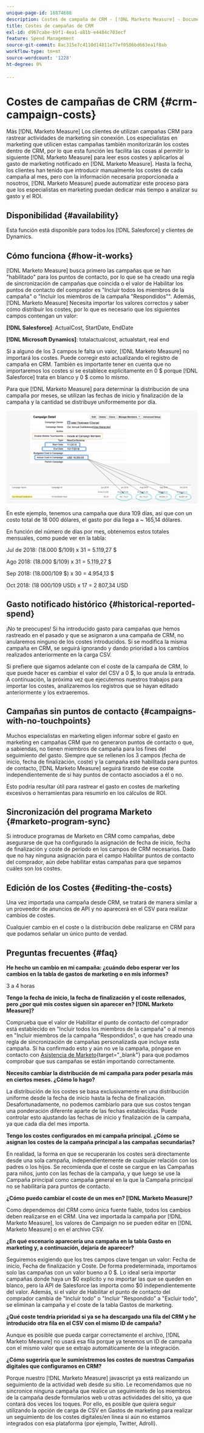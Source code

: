 ```yaml
---
unique-page-id: 18874688
description: Costes de campaña de CRM - [!DNL Marketo Measure] - Documentación del producto
title: Costes de campañas de CRM
exl-id: d967cabe-b9f1-4ea1-a81b-e4484c703ecf
feature: Spend Management
source-git-commit: 8ac315e7c4110d14811e77ef0586bd663ea1f8ab
workflow-type: tm+mt
source-wordcount: '1228'
ht-degree: 0%

---
```


# Costes de campañas de CRM {#crm-campaign-costs}

Más [!DNL Marketo Measure] Los clientes de utilizan campañas CRM para rastrear actividades de marketing sin conexión. Los especialistas en marketing que utilicen estas campañas también monitorizarán los costes dentro de CRM, por lo que esta función les facilita las cosas al permitir lo siguiente [!DNL Marketo Measure] para leer esos costes y aplicarlos al gasto de marketing notificado en [!DNL Marketo Measure]. Hasta la fecha, los clientes han tenido que introducir manualmente los costes de cada campaña al mes, pero con la información necesaria proporcionada a nosotros, [!DNL Marketo Measure] puede automatizar este proceso para que los especialistas en marketing puedan dedicar más tiempo a analizar su gasto y el ROI.

## Disponibilidad {#availability}

Esta función está disponible para todos los [!DNL Salesforce] y clientes de Dynamics.

## Cómo funciona {#how-it-works}

[!DNL Marketo Measure] busca primero las campañas que se han &quot;habilitado&quot; para los puntos de contacto, por lo que se ha creado una regla de sincronización de campañas que coincida o el valor de Habilitar los puntos de contacto del comprador es &quot;Incluir todos los miembros de la campaña&quot; o &quot;Incluir los miembros de la campaña &quot;Respondidos&quot;&quot;. Además, [!DNL Marketo Measure] Necesita importar los valores correctos y saber cómo distribuir los costes, por lo que es necesario que los siguientes campos contengan un valor:

**[!DNL Salesforce]**: ActualCost, StartDate, EndDate

**[!DNL Microsoft Dynamics]**: totalactualcost, actualstart, real end

Si a alguno de los 3 campos le falta un valor, [!DNL Marketo Measure] no importará los costes. Puede corregir esto actualizando el registro de campaña en CRM. También es importante tener en cuenta que no importaremos los costes si se establece explícitamente en 0 $ porque [!DNL Salesforce] trata en blanco y 0 $ como lo mismo.

Para que [!DNL Marketo Measure] para determinar la distribución de una campaña por meses, se utilizan las fechas de inicio y finalización de la campaña y la cantidad se distribuye uniformemente por día.

![](assets/1.jpg)

En este ejemplo, tenemos una campaña que dura 109 días, así que con un costo total de 18 000 dólares, el gasto por día llega a ~ 165,14 dólares.

En función del número de días por mes, obtenemos estos totales mensuales, como puede ver en la tabla:

Jul de 2018: (18.000 $/109) x 31 = 5.119,27 $

Ago 2018: (18.000 $/109) x 31 = 5.119,27 $

Sep 2018: (18.000/109 $) x 30 = 4.954,13 $

Oct 2018: (18 000/109 USD) x 17 = 2 807,34 USD

## Gasto notificado histórico {#historical-reported-spend}

¡No te preocupes! Si ha introducido gasto para campañas que hemos rastreado en el pasado y que se asignaron a una campaña de CRM, no anularemos ninguno de los costes introducidos. Si se modifica la misma campaña en CRM, se seguirá ignorando y dando prioridad a los cambios realizados anteriormente en la carga CSV.

Si prefiere que sigamos adelante con el coste de la campaña de CRM, lo que puede hacer es cambiar el valor del CSV a 0 $, lo que anula la entrada. A continuación, la próxima vez que ejecutemos nuestros trabajos para importar los costes, analizaremos los registros que se hayan editado anteriormente y los extraeremos.

## Campañas sin puntos de contacto {#campaigns-with-no-touchpoints}

Muchos especialistas en marketing eligen informar sobre el gasto en marketing en campañas CRM que no generaron puntos de contacto o que, a sabiendas, no tienen miembros de campaña para los fines del seguimiento del gasto. Siempre que se rellenen los 3 campos (fecha de inicio, fecha de finalización, coste) y la campaña esté habilitada para puntos de contacto, [!DNL Marketo Measure] seguirá tirando de ese coste independientemente de si hay puntos de contacto asociados a él o no.

Esto podría resultar útil para rastrear el gasto en costes de marketing excesivos o herramientas para resumirlo en los cálculos de ROI.

## Sincronización del programa Marketo {#marketo-program-sync}

Si introduce programas de Marketo en CRM como campañas, debe asegurarse de que ha configurado la asignación de fecha de inicio, fecha de finalización y coste de período en los campos de CRM necesarios. Dado que no hay ninguna asignación para el campo Habilitar puntos de contacto del comprador, aún debe habilitar estas campañas para que sepamos cuáles son los costes.

## Edición de los Costes {#editing-the-costs}

Una vez importada una campaña desde CRM, se tratará de manera similar a un proveedor de anuncios de API y no aparecerá en el CSV para realizar cambios de costes.

Cualquier cambio en el coste o la distribución debe realizarse en CRM para que podamos señalar un único punto de verdad.

## Preguntas frecuentes {#faq}

**He hecho un cambio en mi campaña: ¿cuándo debo esperar ver los cambios en la tabla de gastos de marketing o en mis informes?**

3 a 4 horas

**Tengo la fecha de inicio, la fecha de finalización y el coste rellenados, pero ¿por qué mis costes siguen sin aparecer en? [!DNL Marketo Measure]?**

Comprueba que el valor de Habilitar el punto de contacto del comprador está establecido en &quot;Incluir todos los miembros de la campaña&quot; o al menos en &quot;Incluir miembros de la campaña &quot;Respondidos&quot;, o que has creado una regla de sincronización de campañas personalizada que incluye esta campaña. Si ha confirmado esto y aún no ve la campaña, póngase en contacto con [Asistencia de Marketo](https://nation.marketo.com/t5/support/ct-p/Support){target="_blank"} para que podamos comprobar que sus campañas se están importando correctamente.

**Necesito cambiar la distribución de mi campaña para poder pesarla más en ciertos meses. ¿Cómo lo hago?**

La distribución de los costes se basa exclusivamente en una distribución uniforme desde la fecha de inicio hasta la fecha de finalización. Desafortunadamente, no podemos cambiarlo para que sus costos tengan una ponderación diferente aparte de las fechas establecidas. Puede controlar esto ajustando las fechas de inicio y finalización de la campaña, ya que cada día del mes importa.

**Tengo los costes configurados en mi campaña principal. ¿Cómo se asignan los costes de la campaña principal a las campañas secundarias?**

En realidad, la forma en que se recuperarán los costes será directamente desde una sola campaña, independientemente de cualquier relación con los padres o los hijos. Se recomienda que el coste se cargue en las Campañas para niños, junto con las fechas de la campaña, y que luego se use la Campaña principal como campaña general en la que la Campaña principal no se habilitaría para puntos de contacto.

**¿Cómo puedo cambiar el coste de un mes en? [!DNL Marketo Measure]?**

Como dependemos del CRM como única fuente fiable, todos los cambios deben realizarse en el CRM. Una vez importada la campaña por [!DNL Marketo Measure], los valores de Campaign no se pueden editar en [!DNL Marketo Measure] o en el archivo CSV.

**¿En qué escenario aparecería una campaña en la tabla Gasto en marketing y, a continuación, dejaría de aparecer?**

Seguiremos exigiendo que los tres campos clave tengan un valor: Fecha de inicio, Fecha de finalización y Coste. De forma predeterminada, importamos solo las campañas con un valor bueno a 0 $. Lo ideal sería importar campañas donde haya un $0 explícito y no importar las que se queden en blanco, pero la API de Salesforce las importa como $0 independientemente del valor. Además, si el valor de Habilitar el punto de contacto del comprador cambia de &quot;Incluir todo&quot; o &quot;Incluir &quot;Respondido&quot; a &quot;Excluir todo&quot;, se eliminan la campaña y el coste de la tabla Gastos de marketing.

**¿Qué coste tendría prioridad si ya se ha descargado una fila del CRM y he introducido otra fila en el CSV con el mismo ID de campaña?**

Aunque es posible que pueda cargar correctamente el archivo, [!DNL Marketo Measure] no usará esa fila porque ya tenemos un ID de campaña con el mismo valor que se extrajo automáticamente de la integración.

**¿Cómo sugeriría que le suministremos los costes de nuestras Campañas digitales que configuramos en CRM?**

Porque nuestro [!DNL Marketo Measure] javascript ya está realizando un seguimiento de la actividad web desde su sitio. Le recomendamos que no sincronice ninguna campaña que realice un seguimiento de los miembros de la campaña desde formularios web u otras actividades del sitio, ya que contará dos veces los toques. Por ello, es posible que quiera seguir utilizando la opción de carga de CSV en Gastos de marketing para realizar un seguimiento de los costes digitales/en línea si aún no estamos integrados con esa plataforma (por ejemplo, Twitter, Adroll).
